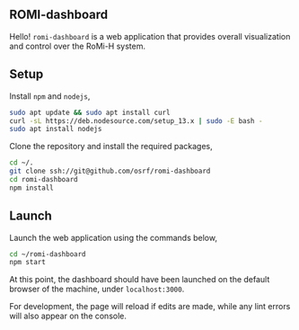 ## ROMI-dashboard

Hello! `romi-dashboard` is a web application that provides overall visualization and control over the RoMi-H system.

## Setup

Install `npm` and `nodejs`,

```bash
sudo apt update && sudo apt install curl
curl -sL https://deb.nodesource.com/setup_13.x | sudo -E bash -
sudo apt install nodejs
```

Clone the repository and install the required packages,

```bash
cd ~/.
git clone ssh://git@github.com/osrf/romi-dashboard
cd romi-dashboard
npm install
```

## Launch

Launch the web application using the commands below,

```bash
cd ~/romi-dashboard
npm start
```

At this point, the dashboard should have been launched on the default browser of the machine, under `localhost:3000`. 

For development, the page will reload if edits are made, while any lint errors will also appear on the console.
